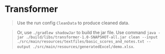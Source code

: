 # Transformer

> Use the run config `CleanData` to produce cleaned data.

> Or, use `./gradlew shadowJar` to build the jar file.
> Use command `java -jar ./build/libs/transformer-1.0-SNAPSHOT-all.jar clean
> --input ./src/main/resources/textfiles/basic_scores_and_notes.txt
> --output ./src/main/resources/generatedExcel/demo.xlsx`.

